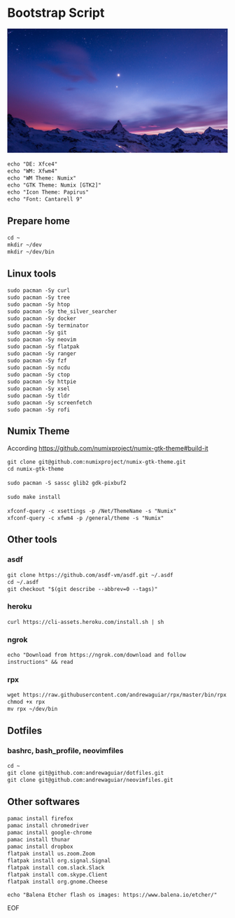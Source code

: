 # Bootstrap Script

![Mountain Background](./mountain.jpg)

```
echo "DE: Xfce4"
echo "WM: Xfwm4"
echo "WM Theme: Numix"
echo "GTK Theme: Numix [GTK2]"
echo "Icon Theme: Papirus"
echo "Font: Cantarell 9"
```

## Prepare home

```
cd ~
mkdir ~/dev
mkdir ~/dev/bin
```

## Linux tools

```
sudo pacman -Sy curl
sudo pacman -Sy tree
sudo pacman -Sy htop
sudo pacman -Sy the_silver_searcher
sudo pacman -Sy docker
sudo pacman -Sy terminator
sudo pacman -Sy git
sudo pacman -Sy neovim
sudo pacman -Sy flatpak
sudo pacman -Sy ranger
sudo pacman -Sy fzf
sudo pacman -Sy ncdu
sudo pacman -Sy ctop
sudo pacman -Sy httpie
sudo pacman -Sy xsel
sudo pacman -Sy tldr
sudo pacman -Sy screenfetch
sudo pacman -Sy rofi
```

## Numix Theme

According https://github.com/numixproject/numix-gtk-theme#build-it

```
git clone git@github.com:numixproject/numix-gtk-theme.git
cd numix-gtk-theme

sudo pacman -S sassc glib2 gdk-pixbuf2

sudo make install

xfconf-query -c xsettings -p /Net/ThemeName -s "Numix"
xfconf-query -c xfwm4 -p /general/theme -s "Numix"
```

## Other tools

### asdf

```
git clone https://github.com/asdf-vm/asdf.git ~/.asdf
cd ~/.asdf
git checkout "$(git describe --abbrev=0 --tags)"
```

### heroku

```
curl https://cli-assets.heroku.com/install.sh | sh
```

### ngrok

```
echo "Download from https://ngrok.com/download and follow instructions" && read
```

### rpx

```
wget https://raw.githubusercontent.com/andrewaguiar/rpx/master/bin/rpx
chmod +x rpx
mv rpx ~/dev/bin
```

## Dotfiles

### bashrc, bash_profile, neovimfiles

```
cd ~
git clone git@github.com:andrewaguiar/dotfiles.git
git clone git@github.com:andrewaguiar/neovimfiles.git
```

## Other softwares

```
pamac install firefox
pamac install chromedriver
pamac install google-chrome
pamac install thunar
pamac install dropbox
flatpak install us.zoom.Zoom
flatpak install org.signal.Signal
flatpak install com.slack.Slack
flatpak install com.skype.Client
flatpak install org.gnome.Cheese
```

```
echo "Balena Etcher flash os images: https://www.balena.io/etcher/"
```

EOF
